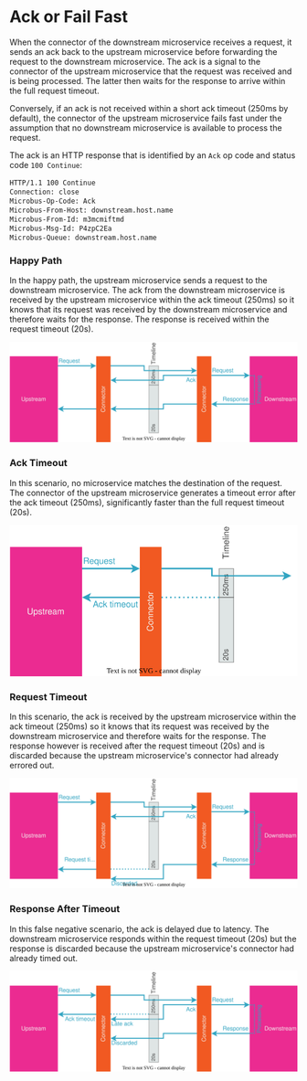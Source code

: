 # Ack or Fail Fast

When the connector of the downstream microservice receives a request, it sends an ack back to the upstream microservice before forwarding the request to the downstream microservice. The ack is a signal to the connector of the upstream microservice that the request was received and is being processed. The latter then waits for the response to arrive within the full request timeout.

Conversely, if an ack is not received within a short ack timeout (250ms by default), the connector of the upstream microservice fails fast under the assumption that no downstream microservice is available to process the request.

The ack is an HTTP response that is identified by an `Ack` op code and status code `100 Continue`:

```http
HTTP/1.1 100 Continue
Connection: close
Microbus-Op-Code: Ack
Microbus-From-Host: downstream.host.name
Microbus-From-Id: m3mcmiftmd
Microbus-Msg-Id: P4zpC2Ea
Microbus-Queue: downstream.host.name
```

### Happy Path

In the happy path, the upstream microservice sends a request to the downstream microservice. The ack from the downstream microservice is received by the upstream microservice within the ack timeout (250ms) so it knows that its request was received by the downstream microservice and therefore waits for the response. The response is received within the request timeout (20s).

<img src="./ack-or-fail-1.drawio.svg">
<p></p>

### Ack Timeout

In this scenario, no microservice matches the destination of the request. The connector of the upstream microservice generates a timeout error after the ack timeout (250ms), significantly faster than the full request timeout (20s).

<img src="./ack-or-fail-2.drawio.svg">
<p></p>

### Request Timeout

In this scenario, the ack is received by the upstream microservice within the ack timeout (250ms) so it knows that its request was received by the downstream microservice and therefore waits for the response. The response however is received after the request timeout (20s) and is discarded because the upstream microservice's connector had already errored out. 

<img src="./ack-or-fail-4.drawio.svg">
<p></p>

### Response After Timeout

In this false negative scenario, the ack is delayed due to latency. The downstream microservice responds within the request timeout (20s) but the response is discarded because the upstream microservice's connector had already timed out.

<img src="./ack-or-fail-3.drawio.svg">
<p></p>
